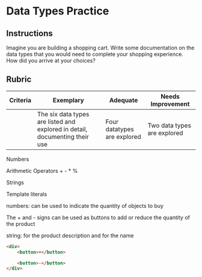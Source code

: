 # Data Types Practice

## Instructions

Imagine you are building a shopping cart. Write some documentation on the data types that you would need to complete your shopping experience. How did you arrive at your choices?

## Rubric

Criteria | Exemplary | Adequate | Needs Improvement
--- | --- | --- | -- |
||The six data types are listed and explored in detail, documenting their use|Four datatypes are explored|Two data types are explored|


Numbers

Arithmetic Operators + - * %

Strings

Template literals 



numbers: can be used to indicate the quantity of objects to buy

The + and - signs can be used as buttons to add or reduce the quantity of the product

string: for the product description and for the name


```html
<div>
    <button>+</button>

    <button>-</button>
</div>

```
